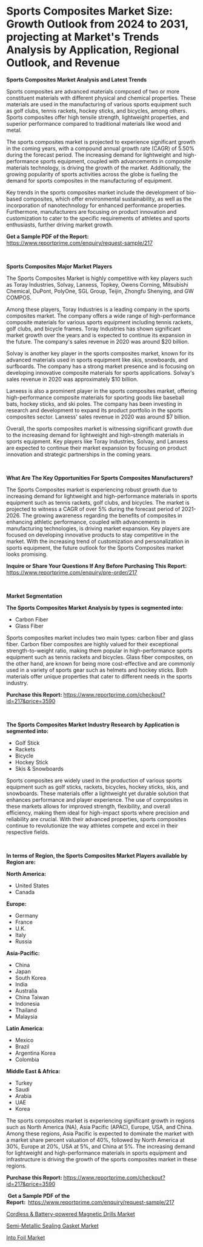 <p><h1>Sports Composites Market Size: Growth Outlook from 2024 to 2031, projecting at Market's Trends Analysis by Application, Regional Outlook, and Revenue</h1></p><p><strong>Sports Composites Market Analysis and Latest Trends</strong></p>
<p><p>Sports composites are advanced materials composed of two or more constituent materials with different physical and chemical properties. These materials are used in the manufacturing of various sports equipment such as golf clubs, tennis rackets, hockey sticks, and bicycles, among others. Sports composites offer high tensile strength, lightweight properties, and superior performance compared to traditional materials like wood and metal.</p><p>The sports composites market is projected to experience significant growth in the coming years, with a compound annual growth rate (CAGR) of 5.50% during the forecast period. The increasing demand for lightweight and high-performance sports equipment, coupled with advancements in composite materials technology, is driving the growth of the market. Additionally, the growing popularity of sports activities across the globe is fueling the demand for sports composites in the manufacturing of equipment.</p><p>Key trends in the sports composites market include the development of bio-based composites, which offer environmental sustainability, as well as the incorporation of nanotechnology for enhanced performance properties. Furthermore, manufacturers are focusing on product innovation and customization to cater to the specific requirements of athletes and sports enthusiasts, further driving market growth.</p></p>
<p><strong>Get a Sample PDF of the Report:&nbsp;</strong> <a href="https://www.reportprime.com/enquiry/request-sample/217">https://www.reportprime.com/enquiry/request-sample/217</a></p>
<p>&nbsp;</p>
<p><strong>Sports Composites Major Market Players</strong></p>
<p><p>The Sports Composites Market is highly competitive with key players such as Toray Industries, Solvay, Lanxess, Topkey, Owens Corning, Mitsubishi Chemical, DuPont, PolyOne, SGL Group, Teijin, Zhongfu Shenying, and GW COMPOS. </p><p>Among these players, Toray Industries is a leading company in the sports composites market. The company offers a wide range of high-performance composite materials for various sports equipment including tennis rackets, golf clubs, and bicycle frames. Toray Industries has shown significant market growth over the years and is expected to continue its expansion in the future. The company's sales revenue in 2020 was around $20 billion.</p><p>Solvay is another key player in the sports composites market, known for its advanced materials used in sports equipment like skis, snowboards, and surfboards. The company has a strong market presence and is focusing on developing innovative composite materials for sports applications. Solvay's sales revenue in 2020 was approximately $10 billion.</p><p>Lanxess is also a prominent player in the sports composites market, offering high-performance composite materials for sporting goods like baseball bats, hockey sticks, and ski poles. The company has been investing in research and development to expand its product portfolio in the sports composites sector. Lanxess' sales revenue in 2020 was around $7 billion.</p><p>Overall, the sports composites market is witnessing significant growth due to the increasing demand for lightweight and high-strength materials in sports equipment. Key players like Toray Industries, Solvay, and Lanxess are expected to continue their market expansion by focusing on product innovation and strategic partnerships in the coming years.</p></p>
<p>&nbsp;</p>
<p><strong>What Are The Key Opportunities For Sports Composites Manufacturers?</strong></p>
<p><p>The Sports Composites market is experiencing robust growth due to increasing demand for lightweight and high-performance materials in sports equipment such as tennis rackets, golf clubs, and bicycles. The market is projected to witness a CAGR of over 5% during the forecast period of 2021-2026. The growing awareness regarding the benefits of composites in enhancing athletic performance, coupled with advancements in manufacturing technologies, is driving market expansion. Key players are focused on developing innovative products to stay competitive in the market. With the increasing trend of customization and personalization in sports equipment, the future outlook for the Sports Composites market looks promising.</p></p>
<p><strong>Inquire or Share Your Questions If Any Before Purchasing This Report:</strong> <a href="https://www.reportprime.com/enquiry/pre-order/217">https://www.reportprime.com/enquiry/pre-order/217</a></p>
<p>&nbsp;</p>
<p><strong>Market Segmentation</strong></p>
<p><strong>The Sports Composites Market Analysis by types is segmented into:</strong></p>
<p><ul><li>Carbon Fiber</li><li>Glass Fiber</li></ul></p>
<p><p>Sports composites market includes two main types: carbon fiber and glass fiber. Carbon fiber composites are highly valued for their exceptional strength-to-weight ratio, making them popular in high-performance sports equipment such as tennis rackets and bicycles. Glass fiber composites, on the other hand, are known for being more cost-effective and are commonly used in a variety of sports gear such as helmets and hockey sticks. Both materials offer unique properties that cater to different needs in the sports industry.</p></p>
<p><strong>Purchase this Report:&nbsp;</strong><a href="https://www.reportprime.com/checkout?id=217&price=3590">https://www.reportprime.com/checkout?id=217&price=3590</a></p>
<p>&nbsp;</p>
<p><strong>The Sports Composites Market Industry Research by Application is segmented into:</strong></p>
<p><ul><li>Golf Stick</li><li>Rackets</li><li>Bicycle</li><li>Hockey Stick</li><li>Skis & Snowboards</li></ul></p>
<p><p>Sports composites are widely used in the production of various sports equipment such as golf sticks, rackets, bicycles, hockey sticks, skis, and snowboards. These materials offer a lightweight yet durable solution that enhances performance and player experience. The use of composites in these markets allows for improved strength, flexibility, and overall efficiency, making them ideal for high-impact sports where precision and reliability are crucial. With their advanced properties, sports composites continue to revolutionize the way athletes compete and excel in their respective fields.</p></p>
<p>&nbsp;</p>
<p><strong>In terms of Region, the Sports Composites Market Players available by Region are:</strong></p>
<p>
    <p> <strong> North America: </strong>
        <ul>
            <li>United States</li>
            <li>Canada</li>
        </ul>
        </p> 
    <p> <strong> Europe: </strong>
        <ul>
            <li>Germany</li>
            <li>France</li>
            <li>U.K.</li>
            <li>Italy</li>
            <li>Russia</li>
        </ul>
        </p> 
    <p> <strong> Asia-Pacific: </strong>
        <ul>
            <li>China</li>
            <li>Japan</li>
            <li>South Korea</li>
            <li>India</li>
            <li>Australia</li>
            <li>China Taiwan</li>
            <li>Indonesia</li>
            <li>Thailand</li>
            <li>Malaysia</li>
        </ul>
        </p> 
    <p> <strong> Latin America: </strong>
        <ul>
            <li>Mexico</li>
            <li>Brazil</li>
            <li>Argentina Korea</li>
            <li>Colombia</li>
        </ul>
        </p> 
    <p> <strong> Middle East & Africa: </strong>
        <ul>
            <li>Turkey</li>
            <li>Saudi</li>
            <li>Arabia</li>
            <li>UAE</li>
            <li>Korea</li>
        </ul>
    </p>
    </p>
<p><p>The sports composites market is experiencing significant growth in regions such as North America (NA), Asia Pacific (APAC), Europe, USA, and China. Among these regions, Asia Pacific is expected to dominate the market with a market share percent valuation of 40%, followed by North America at 30%, Europe at 20%, USA at 5%, and China at 5%. The increasing demand for lightweight and high-performance materials in sports equipment and infrastructure is driving the growth of the sports composites market in these regions.</p></p>
<p><strong>Purchase this Report: </strong><a href="https://www.reportprime.com/checkout?id=217&price=3590">https://www.reportprime.com/checkout?id=217&price=3590</a></p>
<p>&nbsp;<strong>Get a Sample PDF of the Report:&nbsp;&nbsp;</strong><a href="https://www.reportprime.com/enquiry/request-sample/217">https://www.reportprime.com/enquiry/request-sample/217</a></p>
<p><strong></strong></p>
<p><p><a href="https://view.publitas.com/reportprime-1/cordless-battery-powered-magnetic-drills-market-size-market-share-and-global-market-analysis-report-2023-2030/">Cordless & Battery-powered Magnetic Drills Market</a></p><p><a href="https://view.publitas.com/reportprime-1/semi-metallic-sealing-gasket-market-research-report-provides-critical-insights-that-can-help-shape-business-development-and-investment-strategies/">Semi-Metallic Sealing Gasket Market</a></p><p><a href="https://view.publitas.com/reportprime-1/into-foil-market-size-focuses-on-market-dynamics-in-depth-analysis-and-future-projections-of-its-market-forecasted-for-period-from-2023-to-2030/">Into Foil Market</a></p></p>